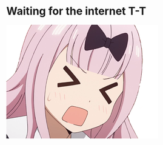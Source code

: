 # Waiting for the internet T-T
![alt text](https://github.com/Pooonmy/IPST-Robot/blob/main/8259_ChikaAngry.png?raw=true)
